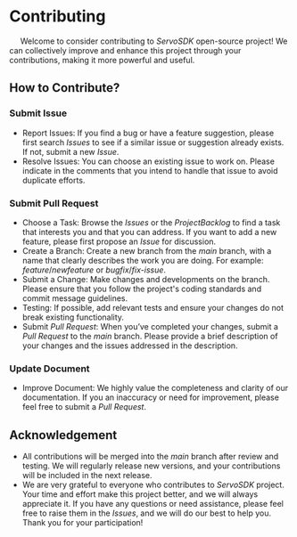 # Contributing

&nbsp;&nbsp;&nbsp;&nbsp;&nbsp;Welcome to consider contributing to _ServoSDK_ open-source project! We can collectively improve and enhance this project through your contributions, making it more powerful and useful.

## How to Contribute?

### Submit Issue
- Report Issues: If you find a bug or have a feature suggestion, please first search _Issues_ to see if a similar issue or suggestion already exists. If not, submit a new _Issue_.
- Resolve Issues: You can choose an existing issue to work on. Please indicate in the comments that you intend to handle that issue to avoid duplicate efforts.

### Submit Pull Request
- Choose a Task: Browse the _Issues_ or the _ProjectBacklog_ to find a task that interests you and that you can address. If you want to add a new feature, please first propose an _Issue_ for discussion.
- Create a Branch: Create a new branch from the _main_ branch, with a name that clearly describes the work you are doing. For example: _feature_/_newfeature_ or _bugfix_/_fix-issue_.
- Submit a Change: Make changes and developments on the branch. Please ensure that you follow the project's coding standards and commit message guidelines.
- Testing: If possible, add relevant tests and ensure your changes do not break existing functionality. 
- Submit _Pull Request_: When you’ve completed your changes, submit a _Pull Request_ to the _main_ branch. Please provide a brief description of your changes and the issues addressed in the description.

### Update Document
- Improve Document: We highly value the completeness and clarity of our documentation. If you an inaccuracy or need for improvement, please feel free to submit a _Pull Request_.

## Acknowledgement
- All contributions will be merged into the _main_ branch after review and testing. We will regularly release new versions, and your contributions will be included in the next release.
- We are very grateful to everyone who contributes to _ServoSDK_ project. Your time and effort make this project better, and we will always appreciate it. If you have any questions or need assistance, please feel free to raise them in the _Issues_, and we will do our best to help you. Thank you for your participation!
